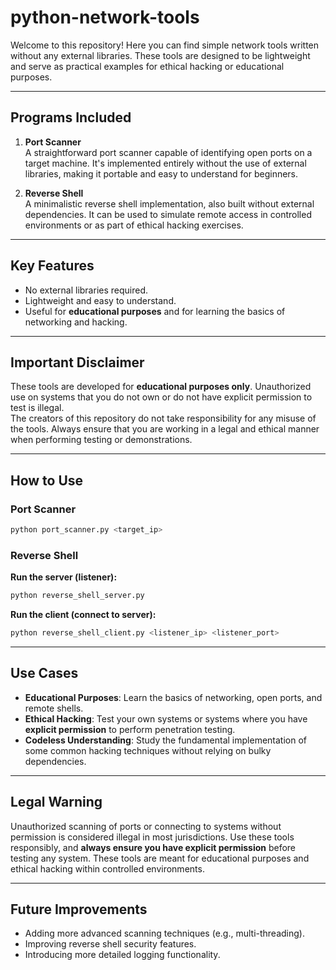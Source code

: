 # python-network-tools
Welcome to this repository! Here you can find simple network tools written without any external libraries. These tools are designed to be lightweight and serve as practical examples for ethical hacking or educational purposes. 

---

## **Programs Included**

1. **Port Scanner**  
   A straightforward port scanner capable of identifying open ports on a target machine. It's implemented entirely without the use of external libraries, making it portable and easy to understand for beginners.

2. **Reverse Shell**  
   A minimalistic reverse shell implementation, also built without external dependencies. It can be used to simulate remote access in controlled environments or as part of ethical hacking exercises.

---

## **Key Features**

- No external libraries required.
- Lightweight and easy to understand.
- Useful for **educational purposes** and for learning the basics of networking and hacking.

---

## **Important Disclaimer**

These tools are developed for **educational purposes only**. Unauthorized use on systems that you do not own or do not have explicit permission to test is illegal.  
The creators of this repository do not take responsibility for any misuse of the tools. Always ensure that you are working in a legal and ethical manner when performing testing or demonstrations.

---

## **How to Use**

### Port Scanner
```bash
python port_scanner.py <target_ip>
```

### Reverse Shell
**Run the server (listener):**
```bash
python reverse_shell_server.py
```

**Run the client (connect to server):**
```bash
python reverse_shell_client.py <listener_ip> <listener_port>
```

---

## **Use Cases**

- **Educational Purposes**: Learn the basics of networking, open ports, and remote shells.
- **Ethical Hacking**: Test your own systems or systems where you have **explicit permission** to perform penetration testing.
- **Codeless Understanding**: Study the fundamental implementation of some common hacking techniques without relying on bulky dependencies.

---

## **Legal Warning**

Unauthorized scanning of ports or connecting to systems without permission is considered illegal in most jurisdictions. Use these tools responsibly, and **always ensure you have explicit permission** before testing any system. These tools are meant for educational purposes and ethical hacking within controlled environments.

---

## **Future Improvements**

- Adding more advanced scanning techniques (e.g., multi-threading).
- Improving reverse shell security features.
- Introducing more detailed logging functionality.
